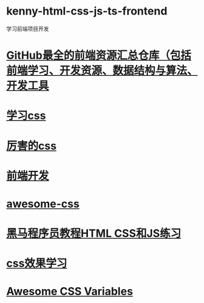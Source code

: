# kenny-html-css-js-ts-frontend
学习前端项目开发
# <a href="https://github.com/FrontEndGitHub/FrontEndGitHub">GitHub最全的前端资源汇总仓库（包括前端学习、开发资源、数据结构与算法、开发工具</a>
# <a href="https://github.com/kennycaiguo/learnCss">学习css</a>
# <a href="https://github.com/kennycaiguo/AwesomeCSS">厉害的css</a>
# <a href="https://github.com/kennycaiguo/web-font-end">前端开发</a>
# <a href="https://github.com/kennycaiguo/awesome-css">awesome-css</a>
# <a href="https://github.com/kennycaiguo/itcast-2">黑马程序员教程HTML CSS和JS练习</a>
# <a href="https://github.com/kennycaiguo/AwesomeCssEffect">css效果学习</a>
# <a href="https://github.com/kennycaiguo/awesomeCSS-1">Awesome CSS Variables</a>
